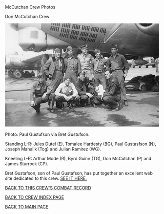 
McCutchan Crew Photos






 




Don McCutchan Crew  
  

![](McCutchanDon.jpg)  

Photo: Paul Gustufson via Bret Gustufson.  

Standing L-R: Jules Dutel (E), Tomalee Hardesty (BG), Paul Gustasfson (N), Joseph Mahalik (Tog) and Julian Ramirez (WG).  

Kneeling L-R: Arthur Mode (R), Byrd Guinn (TG), Don McCutchan (P) and James Sturrock (CP).  

  

Bret Gustafson, son of Paul Gustafson, has put together an excellent web site dedicated to this crew. [SEE IT HERE.](http://staff.jccc.net/bgustaf/34th_Bomb/index.md)   
  

[BACK TO THIS CREW'S COMBAT RECORD](../crews/McCutchanDon.md)  

[BACK TO CREW INDEX PAGE](../000crews.md)  

[BACK TO MAIN PAGE](../index.md)


